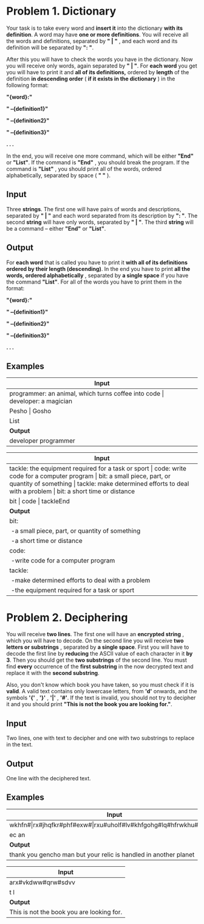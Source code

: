 # Problem 1. Dictionary

Your task is to take every word and **insert it** into the dictionary **with its definition**. A word may have **one or more definitions**. You will receive all the words and definitions, separated by **&quot; | &quot;** , and each word and its definition will be separated by **&quot;: &quot;**.

After this you will have to check the words you have in the dictionary. Now you will receive only words, again separated by **&quot; | &quot;**. For **each word** you get you will have to print it and **all of its definitions,** ordered by **length** of the definition **in descending order** ( **if it exists in the dictionary** ) in the following format:

**&quot;{word}:&quot;**

**&quot; –{definition1}&quot;**

**&quot; –{definition2}&quot;**

**&quot; –{definition3}&quot;**

**. . .**

In the end, you will receive one more command, which will be either **&quot;End&quot;** or **&quot;List&quot;**. If the command is **&quot;End&quot;** , you should break the program. If the command is **&quot;List&quot;** , you should print all of the words, ordered alphabetically, separated by space ( **&quot; &quot;** ).

## Input

Three **strings**. The first one will have pairs of words and descriptions, separated by **&quot; | &quot;** and each word separated from its description by **&quot;: &quot;**. The second **string** will have only words, separated by **&quot; | &quot;**. The third **string** will be a command – either **&quot;End&quot;** or **&quot;List&quot;**.

## Output

For **each word** that is called you have to print it **with all of its definitions ordered by their length (descending)**. In the end you have to print **all the words, ordered alphabetically** , separated by **a single space** if you have the command **&quot;List&quot;**.  For all of the words you have to print them in the format:

**&quot;{word}:&quot;**

**&quot; –{definition1}&quot;**

**&quot; –{definition2}&quot;**

**&quot; –{definition3}&quot;**

**. . .**

## Examples

| **Input** |
| --- |
| programmer: an animal, which turns coffee into code \| developer: a magician |
| Pesho \| Gosho |
| List |
| **Output** |
| developer programmer |

| **Input** |
| --- |
| tackle: the equipment required for a task or sport \| code: write code for a computer program \| bit: a small piece, part, or quantity of something \| tackle: make determined efforts to deal with a problem \| bit: a short time or distance |
| bit \| code \| tackleEnd |
| **Output** |
| bit: |
| &nbsp;-a small piece, part, or quantity of something |
| &nbsp;-a short time or distance|
| code: |
| &nbsp;-write code for a computer program|
| tackle: |
| &nbsp;-make determined efforts to deal with a problem |
| &nbsp;-the equipment required for a task or sport |

# Problem 2. Deciphering

You will receive **two lines**. The first one will have an **encrypted string** , which you will have to decode. On the second line you will receive **two letters or substrings** , separated by **a single space**.
First you will have to decode the first line by **reducing** the ASCII value of each character in it **by 3**. Then you should get the **two substrings** of the second line. You must find **every** occurrence of the **first substring** in the now decrypted text and replace it with the **second substring**.

Also, you don&#39;t know which book you have taken, so you must check if it is **valid**. A valid text contains only lowercase letters, from **&#39;d&#39;** onwards, and the symbols **&#39;{&#39;** , **&#39;}&#39;** , **&#39;|&#39;** , **&#39;#&#39;**. If the text is invalid, you should not try to decipher it and you should print **&quot;This is not the book you are looking for.&quot;**.

## Input

Two lines, one with text to decipher and one with two substrings to replace in the text.

## Output

One line with the deciphered text.

## Examples

| **Input** |
| --- |
| wkhfn#\|rx#jhqfkr#phf#exw#\|rxu#uholf#lv#khfgohg#lq#hfrwkhu#sohfhw|
| ec an |
| **Output** |
| thank you gencho man but your relic is handled in another planet |

| **Input** |
| --- |
| arx#vkdww#qrw#sdvv |
| t l |
| **Output** |
| This is not the book you are looking for. |
